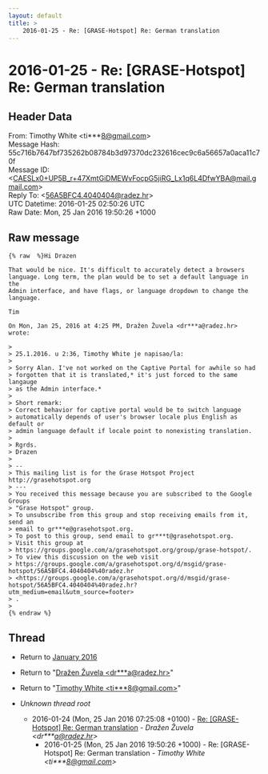 ```yaml
---
layout: default
title: >
    2016-01-25 - Re: [GRASE-Hotspot] Re: German translation
---
```


# 2016-01-25 - Re: [GRASE-Hotspot] Re: German translation

## Header Data

From: Timothy White \<ti***8@gmail.com\><br>
Message Hash: 55c716b7647bf735262b08784b3d97370dc232616cec9c6a56657a0aca11c70f<br>
Message ID: \<CAESLx0+UP5B_r+47XmtGiDMEWvFocpG5jiRG_Lx1q6L4DfwYBA@mail.gmail.com\><br>
Reply To: \<56A5BFC4.4040404@radez.hr\><br>
UTC Datetime: 2016-01-25 02:50:26 UTC<br>
Raw Date: Mon, 25 Jan 2016 19:50:26 +1000<br>

## Raw message

```
{% raw  %}Hi Drazen

That would be nice. It's difficult to accurately detect a browsers
language. Long term, the plan would be to set a default language in the
Admin interface, and have flags, or language dropdown to change the
language.

Tim

On Mon, Jan 25, 2016 at 4:25 PM, Dražen Žuvela <dr***a@radez.hr>
wrote:

>
> 25.1.2016. u 2:36, Timothy White je napisao/la:
>
> Sorry Alan. I've not worked on the Captive Portal for awhile so had
> forgotten that it is translated,* it's just forced to the same langauge
> as the Admin interface.*
>
> Short remark:
> Correct behavior for captive portal would be to switch language
> automatically depends of user's browser locale plus English as default or
> admin language default if locale point to nonexisting translation.
>
> Rgrds.
> Drazen
>
> --
> This mailing list is for the Grase Hotspot Project http://grasehotspot.org
> ---
> You received this message because you are subscribed to the Google Groups
> "Grase Hotspot" group.
> To unsubscribe from this group and stop receiving emails from it, send an
> email to gr***e@grasehotspot.org.
> To post to this group, send email to gr***t@grasehotspot.org.
> Visit this group at
> https://groups.google.com/a/grasehotspot.org/group/grase-hotspot/.
> To view this discussion on the web visit
> https://groups.google.com/a/grasehotspot.org/d/msgid/grase-hotspot/56A5BFC4.4040404%40radez.hr
> <https://groups.google.com/a/grasehotspot.org/d/msgid/grase-hotspot/56A5BFC4.4040404%40radez.hr?utm_medium=email&utm_source=footer>
> .
>
{% endraw %}
```

## Thread

+ Return to [January 2016](/archive/2016/01)

+ Return to "[Dražen Žuvela <dr***a<span>@</span>radez.hr>](/authors/dr___a_at_radez_hr)"
+ Return to "[Timothy White <ti***8<span>@</span>gmail.com>](/authors/ti___8_at_gmail_com)"

+ _Unknown thread root_
  + 2016-01-24 (Mon, 25 Jan 2016 07:25:08 +0100) - [Re: [GRASE-Hotspot] Re: German translation](/archive/2016/01/a7f51f782aefdb3723dcec82946d757d55c7208ec2725da3e89a09926fa3d64f) - _Dražen Žuvela \<dr***a@radez.hr\>_
    + 2016-01-25 (Mon, 25 Jan 2016 19:50:26 +1000) - Re: [GRASE-Hotspot] Re: German translation - _Timothy White \<ti***8@gmail.com\>_

